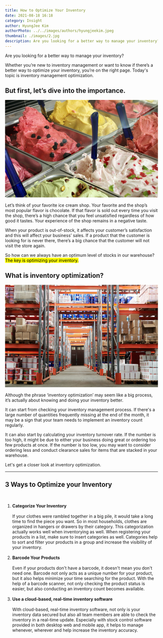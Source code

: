 ```yaml
---
title: How to Optimize Your Inventory
date: 2021-08-18 16:18
category: Insight
author: HyungJee Kim
authorPhoto: ../../images/authors/hyungjeekim.jpeg
thumbnail: ./images/2.jpg
description: Are you looking for a better way to manage your inventory?
---
```


Are you looking for a better way to manage your inventory?

Whether you’re new to inventory management or want to know if there’s a better way to optimize your inventory, you’re on the right page. Today's topic is inventory management optimization.

## But first, let’s dive into the importance.

![](./images/1.jpg)

Let’s think of your favorite ice cream shop. Your favorite and the shop’s most popular flavor is chocolate. If that flavor is sold out every time you visit the shop, there’s a high chance that you feel unsatisfied regardless of how good it tastes. Your experience of the shop remains in a negative taste.

When your product is out-of-stock, it affects your customer’s satisfaction and this will affect your business’ sales. If a product that the customer is looking for is never there, there’s a big chance that the customer will not visit the store again.

So how can we always have an optimum level of stocks in our warehouse? <mark>The key is optimizing your inventory.</mark>

## What is inventory optimization?

![](./images/2.jpg)

Although the phrase ‘inventory optimization’ may seem like a big process, it’s actually about knowing and doing your inventory better.

It can start from checking your inventory management process. If there's a large number of quantities frequently missing at the end of the month, it may be a sign that your team needs to implement an inventory count regularly.

It can also start by calculating your inventory turnover rate. If the number is too high, it might be due to either your business doing great or ordering too few products at once. If the number is too low, you may want to consider ordering less and conduct clearance sales for items that are stacked in your warehouse.

Let's get a closer look at inventory optimization.

---

## 3 Ways to Optimize your Inventory

<br/>

1. **Categorize Your Inventory**<br/><br/>If your clothes were rambled together in a big pile, it would take a long time to find the piece you want. So in most households, clothes are organized in hangers or drawers by their category. This categorization actually works well when inventorying as well. When registering your products in a list, make sure to insert categories as well. Categories help to sort and filter your products in a group and increase the visibility of your inventory.<br/><br/>
2. **Barcode Your Products**<br/><br/>Even if your products don't have a barcode, it doesn't mean you don't need one. Barcode not only acts as a unique number for your product, but it also helps minimize your time searching for the product. With the help of a barcode scanner, not only checking the product status is easier, but also conducting an inventory count becomes available.<br/><br/>
3. **Use a cloud-based, real-time inventory software**<br/><br/>With cloud-based, real-time inventory software, not only is your inventory data secured but also all team members are able to check the inventory in a real-time update. Especially with stock control software provided in both desktop web and mobile app, it helps to manage whenever, wherever and help increase the inventory accuracy.
